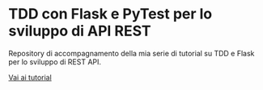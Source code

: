 # TDD con Flask e PyTest per lo sviluppo di API REST

Repository di accompagnamento della mia serie di tutorial su TDD e Flask per lo sviluppo di REST API.

[Vai ai tutorial](https://ludusrusso.cc/2017/10/04/tdd-flask-pytest-1/)